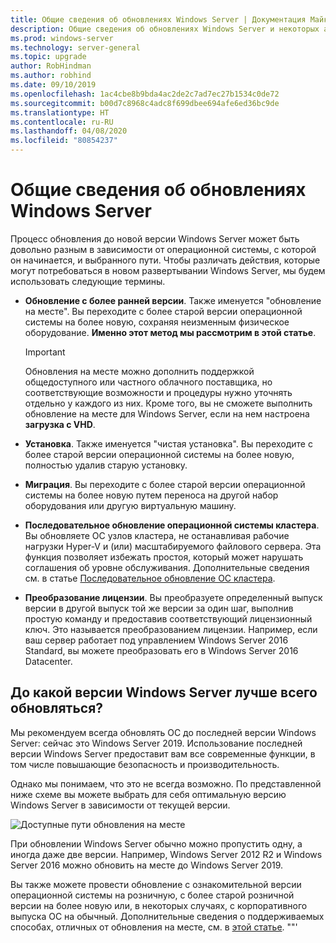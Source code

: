 ```yaml
---
title: Общие сведения об обновлениях Windows Server | Документация Майкрософт
description: Общие сведения об обновлениях Windows Server и некоторых аспектах, которые нужно обдумать перед выполнением фактического обновления.
ms.prod: windows-server
ms.technology: server-general
ms.topic: upgrade
author: RobHindman
ms.author: robhind
ms.date: 09/10/2019
ms.openlocfilehash: 1ac4cbe8b9bda4ac2de2c7ad7ec27b1534c0de72
ms.sourcegitcommit: b00d7c8968c4adc8f699dbee694afe6ed36bc9de
ms.translationtype: HT
ms.contentlocale: ru-RU
ms.lasthandoff: 04/08/2020
ms.locfileid: "80854237"
---
```

# <a name="overview-about-windows-server-upgrades"></a>Общие сведения об обновлениях Windows Server

Процесс обновления до новой версии Windows Server может быть довольно разным в зависимости от операционной системы, с которой он начинается, и выбранного пути. Чтобы различать действия, которые могут потребоваться в новом развертывании Windows Server, мы будем использовать следующие термины.

- **Обновление с более ранней версии**. Также именуется "обновление на месте". Вы переходите с более старой версии операционной системы на более новую, сохраняя неизменным физическое оборудование. **Именно этот метод мы рассмотрим в этой статье**.

    >[!Important]
    >Обновления на месте можно дополнить поддержкой общедоступного или частного облачного поставщика, но соответствующие возможности и процедуры нужно уточнять отдельно у каждого из них. Кроме того, вы не сможете выполнить обновление на месте для Windows Server, если на нем настроена **загрузка с VHD**.

- **Установка**. Также именуется "чистая установка". Вы переходите с более старой версии операционной системы на более новую, полностью удалив старую установку.

- **Миграция**. Вы переходите с более старой версии операционной системы на более новую путем переноса на другой набор оборудования или другую виртуальную машину.

- **Последовательное обновление операционной системы кластера**. Вы обновляете ОС узлов кластера, не останавливая рабочие нагрузки Hyper-V и (или) масштабируемого файлового сервера. Эта функция позволяет избежать простоя, который может нарушать соглашения об уровне обслуживания. Дополнительные сведения см. в статье [Последовательное обновление ОС кластера](../failover-clustering/cluster-operating-system-rolling-upgrade.md).

- **Преобразование лицензии**. Вы преобразуете определенный выпуск версии в другой выпуск той же версии за один шаг, выполнив простую команду и предоставив соответствующий лицензионный ключ. Это называется преобразованием лицензии. Например, если ваш сервер работает под управлением Windows Server 2016 Standard, вы можете преобразовать его в Windows Server 2016 Datacenter.

## <a name="which-version-of-windows-server-should-i-upgrade-to"></a>До какой версии Windows Server лучше всего обновляться?

Мы рекомендуем всегда обновлять ОС до последней версии Windows Server: сейчас это Windows Server 2019. Использование последней версии Windows Server предоставит вам все современные функции, в том числе повышающие безопасность и производительность.

Однако мы понимаем, что это не всегда возможно. По представленной ниже схеме вы можете выбрать для себя оптимальную версию Windows Server в зависимости от текущей версии.

![Доступные пути обновления на месте](media/upgrade-paths.png)

При обновлении Windows Server обычно можно пропустить одну, а иногда даже две версии. Например, Windows Server 2012 R2 и Windows Server 2016 можно обновить на месте до Windows Server 2019.

Вы также можете провести обновление с ознакомительной версии операционной системы на розничную, с более старой розничной версии на более новую или, в некоторых случаях, с корпоративного выпуска ОС на обычный. Дополнительные сведения о поддерживаемых способах, отличных от обновления на месте, см. в [этой статье](../get-started/supported-upgrade-paths.md).
""'